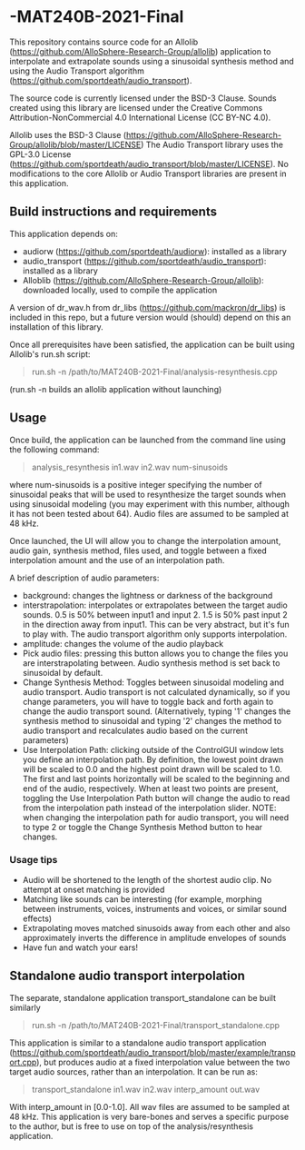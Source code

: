 # -MAT240B-2021-Final

This repository contains source code for an Allolib (https://github.com/AlloSphere-Research-Group/allolib) application to 
interpolate and extrapolate sounds using a sinusoidal synthesis method and using the Audio Transport algorithm  (https://github.com/sportdeath/audio_transport).

The source code is currently licensed under the BSD-3 Clause. Sounds created using this library are licensed
under the Creative Commons Attribution-NonCommercial 4.0 International License (CC BY-NC 4.0).

Allolib uses the BSD-3 Clause (https://github.com/AlloSphere-Research-Group/allolib/blob/master/LICENSE)
The Audio Transport library uses the GPL-3.0 License (https://github.com/sportdeath/audio_transport/blob/master/LICENSE).
No modifications to the core Allolib or Audio Transport libraries are present in this application.

## Build instructions and requirements

This application depends on:
- audiorw (https://github.com/sportdeath/audiorw): installed as a library 
- audio_transport (https://github.com/sportdeath/audio_transport): installed as a library
- Alloblib (https://github.com/AlloSphere-Research-Group/allolib): downloaded locally, used to compile the application

A version of dr_wav.h from dr_libs (https://github.com/mackron/dr_libs) is included in this repo, but a future version would (should)
depend on this an installation of this library.

Once all prerequisites have been satisfied, the application can be built using Allolib's run.sh script:

> run.sh -n /path/to/MAT240B-2021-Final/analysis-resynthesis.cpp

(run.sh -n builds an allolib application without launching)


## Usage

Once build, the application can be launched from the command line using the following command:

> analysis_resynthesis in1.wav in2.wav num-sinusoids

where num-sinusoids is a positive integer specifying the number of sinusoidal peaks that will be used to resynthesize the target sounds
when using sinusoidal modeling (you may experiment with this number, although it has not been tested about 64). Audio files are assumed to be
sampled at 48 kHz.

Once launched, the UI will allow you to change the interpolation amount, audio gain, synthesis method, files used, and toggle between
a fixed interpolation amount and the use of an interpolation path.

A brief description of audio parameters:
- background: changes the lightness or darkness of the background
- interstrapolation: interpolates or extrapolates between the target audio sounds. 0.5 is 50% between input1 and input 2. 1.5 is 50% past input 2 in the direction away from input1. This can be very abstract, but it's fun to play with. The audio transport algorithm only supports interpolation.
- amplitude: changes the volume of the audio playback
- Pick audio files: pressing this button allows you to change the files you are interstrapolating between. Audio synthesis method is set back to sinusoidal by default.
- Change Synthesis Method: Toggles between sinusoidal modeling and audio transport. Audio transport is not calculated dynamically, so if you change parameters, you will have to toggle back and forth again to change the audio transport sound. (Alternatively, typing '1' changes the synthesis method to sinusoidal and typing '2' changes the method to audio transport and recalculates audio based on the current parameters)
- Use Interpolation Path: clicking outside of the ControlGUI window lets you define an interpolation path. By definition, the lowest point drawn will be scaled to 0.0 and the highest point drawn will be scaled to 1.0. The first and last points horizontally will be scaled to the beginning and end of the audio, respectively. When at least two points are present, toggling the Use Interpolation Path button will change the audio to read from the interpolation path instead of the interpolation slider. NOTE: when changing the interpolation path for audio transport, you will need to type 2 or toggle the Change Synthesis Method button to hear changes.

### Usage tips

- Audio will be shortened to the length of the shortest audio clip. No attempt at onset matching is provided
- Matching like sounds can be interesting (for example, morphing between instruments, voices, instruments and voices, or similar sound effects)
- Extrapolating moves matched sinusoids away from each other and also approximately inverts the difference in amplitude envelopes of sounds
- Have fun and watch your ears!

## Standalone audio transport interpolation

The separate, standalone application transport_standalone can be built similarly

> run.sh -n /path/to/MAT240B-2021-Final/transport_standalone.cpp

This application is similar to a standalone audio transport application (https://github.com/sportdeath/audio_transport/blob/master/example/transport.cpp), but produces audio at a fixed interpolation value between the two target audio sources, rather than an interpolation. It can be run as:

> transport_standalone in1.wav in2.wav interp_amount out.wav

With interp_amount in [0.0-1.0]. All wav files are assumed to be sampled at 48 kHz. This application is very bare-bones and serves a specific purpose to the author, but is free to use on top of the analysis/resynthesis application.
